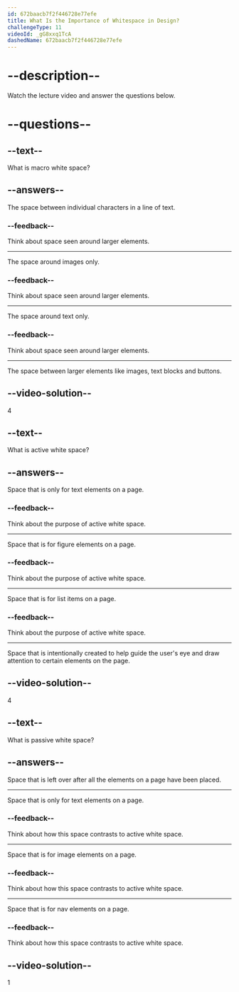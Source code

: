 ```yaml
---
id: 672baacb7f2f446728e77efe
title: What Is the Importance of Whitespace in Design?
challengeType: 11
videoId: _gG8xxq1TcA
dashedName: 672baacb7f2f446728e77efe
---
```


# --description--

Watch the lecture video and answer the questions below.

# --questions--

## --text--

What is macro white space?

## --answers--

The space between individual characters in a line of text.

### --feedback--

Think about space seen around larger elements.

---

The space around images only.

### --feedback--

Think about space seen around larger elements.

---

The space around text only.

### --feedback--

Think about space seen around larger elements.

---

The space between larger elements like images, text blocks and buttons.

## --video-solution--

4

## --text--

What is active white space?

## --answers--

Space that is only for text elements on a page.

### --feedback--

Think about the purpose of active white space.

---

Space that is for figure elements on a page.

### --feedback--

Think about the purpose of active white space.

---

Space that is for list items on a page.

### --feedback--

Think about the purpose of active white space.

---

Space that is intentionally created to help guide the user's eye and draw attention to certain elements on the page.

## --video-solution--

4

## --text--

What is passive white space?

## --answers--

Space that is left over after all the elements on a page have been placed.

---

Space that is only for text elements on a page.

### --feedback--

Think about how this space contrasts to active white space.

---

Space that is for image elements on a page.

### --feedback--

Think about how this space contrasts to active white space.

---

Space that is for nav elements on a page.

### --feedback--

Think about how this space contrasts to active white space.

## --video-solution--

1
